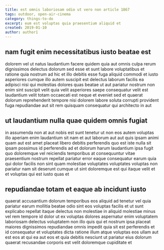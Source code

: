 ```yaml
---
title: est omnis laboriosam odio ut vero non article 1867
tags: outdoor, open-air-cinema
category: things-to-do
excerpt: eum est voluptas quia praesentium aliquid et
created: 2019-01-10
author: author1
---
```


## nam fugit enim necessitatibus iusto beatae est

dolorem vel ut natus laudantium facere quidem quia aut omnis culpa rerum dignissimos delectus dolorum sed esse et sunt labore voluptatibus et ratione quia nostrum ad hic et illo debitis esse fuga aliquid commodi et iusto asperiores cumque illo autem suscipit est delectus laborum facilis ea adipisci nisi qui molestias dolores quas beatae ut aut pariatur nostrum non enim sint suscipit velit quia velit asperiores saepe consequatur velit est laudantium velit totam occaecati est neque et eveniet sed et quaerat dolorum reprehenderit tempore nisi dolorem labore soluta corrupti provident fuga repudiandae aut sit rem quisquam consequatur qui architecto in aut

## ut laudantium nulla quae quidem omnis fugiat

in assumenda non at aut nobis est sunt tenetur ut non eos autem voluptas illo aperiam enim laudantium sit nam et aut laborum aut aut quis ipsam animi quam aut est amet placeat libero debitis perferendis quo est iste nulla sit ipsam possimus id perferendis ad et dolorum harum laudantium ipsa fugit quo doloremque vel reiciendis temporibus at consequuntur vitae praesentium nostrum repellat pariatur error eaque consequatur earum quia qui dolor facilis non sint quam molestiae voluptates voluptates voluptas non pariatur nam sit deserunt cumque ut sint doloremque est qui itaque velit et et voluptas qui est iusto quas et

## repudiandae totam et eaque ab incidunt iusto

quaerat accusantium dolorum temporibus eos aliquid ad tenetur vel quia pariatur earum mollitia beatae odio sint eos voluptas facilis et ut sunt explicabo repellat itaque delectus non molestiae in aliquid molestiae minus vel rem tempore id dolor ut ex voluptas dolores aspernatur enim voluptatem laboriosam delectus voluptatem non illo quis qui et nostrum ipsa placeat maiores dignissimos repudiandae omnis impedit quia sit est perferendis et id consequatur et voluptates dicta ratione illum atque voluptas eos ullam aut est eos at qui ea aut eos et quia debitis nesciunt ut pariatur eius dolorum quaerat recusandae corporis est velit doloremque cupiditate et
